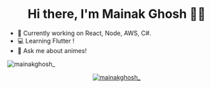 <!-- 
### Hi there I'm Mainak  -->
<h1 align="center">Hi there, I'm Mainak Ghosh 👋🏾</h1>
<!-- <p align="left"> <img src="https://komarev.com/ghpvc/?username=mainak-ghosh&label=Profile%20views&color=0e75b6&style=flat" alt="mainak-ghosh" /> </p> -->

- 🔭 Currently working on React, Node, AWS, C#.
- 💻 Learning Flutter !
- 💬 Ask me about animes!

<p><img align="center" src="https://github-readme-stats.vercel.app/api?username=mainak-ghosh&theme=calm&show_icons=true" alt="mainakghosh_" /></p>
<!-- <p><img align="center" src="https://github-readme-stats.vercel.app/api/top-langs?username=mainak-ghosh&show_icons=true&count_private=true&theme=calm" alt="mainakghosh_" /></p> -->


<p align="middle"> <a href="https://twitter.com/mainakghosh_" target="blank"><img src="https://img.shields.io/twitter/follow/mainakghosh_?logo=twitter&style=for-the-badge" alt="mainakghosh_" /></a> </p>
<!--
**mainak-ghosh/mainak-ghosh** is a ✨ _special_ ✨ repository because its `README.md` (this file) appears on your GitHub profile.
